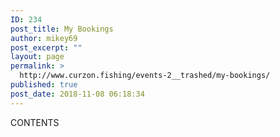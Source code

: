 ```yaml
---
ID: 234
post_title: My Bookings
author: mikey69
post_excerpt: ""
layout: page
permalink: >
  http://www.curzon.fishing/events-2__trashed/my-bookings/
published: true
post_date: 2018-11-08 06:18:34
---
```

CONTENTS